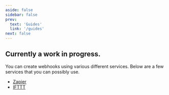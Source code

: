 ```yaml
---
aside: false
sidebar: false
prev:
  text: 'Guides'
  link: '/guides'
next: false
---
```


## Currently a work in progress.

You can create webhooks using various different services. Below are a few services that you can possibly use.

- [Zapier](https://ifttt.com/)
- [IFTTT](https://zapier.com/)
